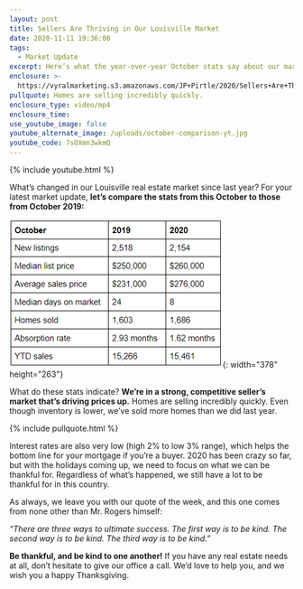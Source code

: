 ```yaml
---
layout: post
title: Sellers Are Thriving in Our Louisville Market
date: 2020-11-11 19:36:00
tags:
  - Market Update
excerpt: Here’s what the year-over-year October stats say about our market.
enclosure: >-
  https://vyralmarketing.s3.amazonaws.com/JP+Pirtle/2020/Sellers+Are+Thriving+in+Our+Louisville+Market.mp4
pullquote: Homes are selling incredibly quickly.
enclosure_type: video/mp4
enclosure_time:
use_youtube_image: false
youtube_alternate_image: /uploads/october-comparison-yt.jpg
youtube_code: 7sOXmn3wkmQ
---
```


{% include youtube.html %}

What’s changed in our Louisville real estate market since last year? For your latest market update, **let’s compare the stats from this October to those from October 2019:**

![](/uploads/chart.PNG){: width="378" height="263"}

What do these stats indicate? **We’re in a strong, competitive seller’s market that’s driving prices up.** Homes are selling incredibly quickly. Even though inventory is lower, we’ve sold more homes than we did last year.&nbsp;

{% include pullquote.html %}

Interest rates are also very low (high 2% to low 3% range), which helps the bottom line for your mortgage if you’re a buyer. 2020 has been crazy so far, but with the holidays coming up, we need to focus on what we can be thankful for. Regardless of what’s happened, we still have a lot to be thankful for in this country.&nbsp;

As always, we leave you with our quote of the week, and this one comes from none other than Mr. Rogers himself:

*“There are three ways to ultimate success. The first way is to be kind. The second way is to be kind. The third way is to be kind.”*&nbsp;

**Be thankful, and be kind to one another\!** If you have any real estate needs at all, don’t hesitate to give our office a call. We’d love to help you, and we wish you a happy Thanksgiving.